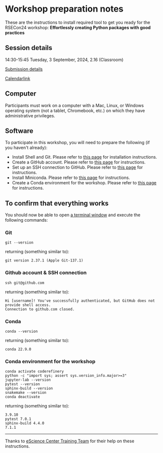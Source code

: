 # Workshop preparation notes

These are the instructions to install required tool to get you ready for the RSECon24 workshop: **Effortlessly creating Python packages with good practices**

## Session details
14:30-15:45 Tuesday, 3 September, 2024, 2.16 (Classroom)

[Submission details](https://virtual.oxfordabstracts.com/#/event/49081/submission/99)

[Calendarlink](https://virtual.oxfordabstracts.com/#/event/49081/session/117905)

## Computer

Participants must work on a computer with a Mac, Linux, or Windows operating system (not a tablet, Chromebook, etc.) on which they have administrative privileges. 

## Software

To participate in this workshop, you will need to prepare the following (if you haven't already):
- Install Shell and Git. Please refer to [this page](https://coderefinery.github.io/installation/git-in-terminal/#installation) for installation instructions.
- Create a GitHub account. Please refer to [this page](https://coderefinery.github.io/installation/github/) for instructions.
- Set up an SSH connection to GitHub. Please refer to [this page](https://coderefinery.github.io/installation/ssh/) for instructions.
- Install Miniconda. Please refer to [this page](https://coderefinery.github.io/installation/conda/) for instructions.
- Create a Conda environment for the workshop. Please refer to [this page](https://coderefinery.github.io/installation/conda-environment/) for instructions.

## To confirm that everything works

You should now be able to open [a terminal window](https://swcarpentry.github.io/shell-novice/#open-a-new-shell) and execute the following commands:

### Git
```
git --version
```
returning (something similar to):
```
git version 2.37.1 (Apple Git-137.1)
```

### Github account & SSH connection 
```
ssh git@github.com
```
returning (something similar to):
```
Hi [username]! You've successfully authenticated, but GitHub does not provide shell access.
Connection to github.com closed.
```

### Conda
```
conda --version
```
returning (something similar to):
```
conda 22.9.0
```

### Conda environment for the workshop
```
conda activate coderefinery
python -c "import sys; assert sys.version_info.major>=3"
jupyter-lab --version
pytest --version
sphinx-build --version
snakemake --version
conda deactivate
```
returning (something similar to):
```
3.9.10
pytest 7.0.1
sphinx-build 4.4.0
7.1.1
```

<!---
Follow the corresponding setup instructions. If you still need help, come to our dedicated setup session.
-->

---
Thanks to [eScience Center Training Team](https://www.esciencecenter.nl/digital-skills/) for their help on these instructions.
